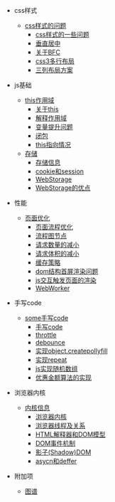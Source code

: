 
- css样式
  - [css样式的问题](/pages/css.md)
    - [css样式的一些问题](/pages/css.md?#id=true)
    - [垂直居中](/pages/css.md?#id=true)
    - [关于BFC](/pages/css.md?#id=true)
    - [css3多行布局](/pages/css.md?#id=true)
    - [三列布局方案](/pages/css.md?#id=true)
- js基础
  - [this作用域](/pages/base/this.md)
    - [关于this](/pages/base/this.md?#id=true)
    - [解释作用域](/pages/base/this.md?#id=true)
    - [变量提升问题](/pages/base/this.md?#id=true)
    - [闭包](/pages/base/this.md?#id=true)
    - [this指向情况](/pages/base/this.md?#id=true)
  - [存储](/pages/store.md)
    - [存储信息](/pages/store.md?#id=true)
    - [cookie和session](/pages/store.md?#id=true)
    - [WebStorage](/pages/store.md?#id=true)
    - [WebStorage的优点](/pages/store.md?#id=true)

- 性能
  - [页面优化](/pages/performance.md)
    - [页面流程优化](/pages/performance.md?#id=true)
    - [流程图节点](/pages/performance.md?#id=true)
    - [请求数量的减小](/pages/performance.md?#id=true)
    - [请求体积的减小](/pages/performance.md?#id=true)
    - [缓存策略](/pages/performance.md?#id=true)
    - [dom结构首屏渲染问题](/pages/performance.md?#id=true)
    - [js交互触发页面的渲染](/pages/performance.md?#id=true)
    - [WebWorker](/pages/performance.md?#id=true)

- 手写code
  - [some手写code](/pages/handcode.md)
    - [手写code](/pages/handcode.md?#id=true)
    - [throttle](/pages/handcode.md?#id=true)
    - [debounce](/pages/handcode.md?#id=true)
    - [实现object.createpollyfill](/pages/handcode.md?#id=true)
    - [实现repeat](/pages/handcode.md?#id=true)
    - [js实现随机数组](/pages/handcode.md?#id=true)
    - [优惠金额算法的实现](/pages/handcode.md?#id=true)      

- 浏览器内核
  - [内核信息](/pages/browsercore.md)
    - [浏览器内核](/pages/browsercore.md?#id=true)
    - [浏览器线程及关系](/pages/browsercore.md?#id=true)
    - [HTML解释器和DOM模型](/pages/browsercore.md?#id=true)
    - [DOM事件机制](/pages/browsercore.md?#id=true)
    - [影子(Shadow)DOM](/pages/browsercore.md?#id=true)
    - [asycn和deffer](/pages/browsercore.md?#id=true)

- 附加项
  - [图谱](/pages/tupu.md?#id=true)  
